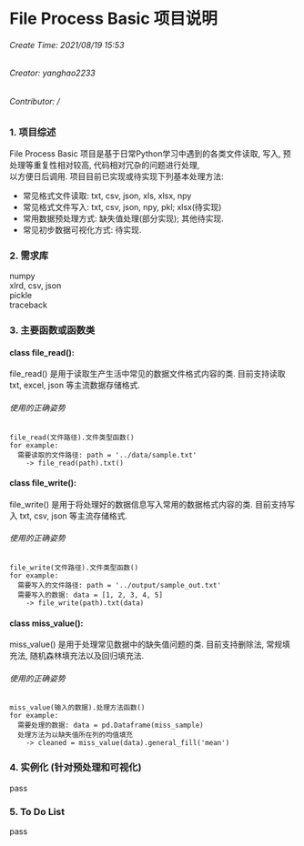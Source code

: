 # File Process Basic 项目说明  

###### Create Time: 2021/08/19 15:53
###### Creator: yanghao2233 
###### Contributor: /


### 1. 项目综述  
  File Process Basic 项目是基于日常Python学习中遇到的各类文件读取, 写入, 预处理等重复性相对较高, 代码相对冗杂的问题进行处理,   
  以方便日后调用. 项目目前已实现或待实现下列基本处理方法:  
* 常见格式文件读取: txt, csv, json, xls, xlsx, npy
* 常见格式文件写入: txt, csv, json, npy, pkl; xlsx(待实现)
* 常用数据预处理方式: 缺失值处理(部分实现); 其他待实现.
* 常见初步数据可视化方式: 待实现.

### 2. 需求库
  numpy  
  xlrd, csv, json  
  pickle  
  traceback  
  
### 3. 主要函数或函数类
#### class file_read():
  file_read() 是用于读取生产生活中常见的数据文件格式内容的类. 目前支持读取 txt, excel, json 等主流数据存储格式.  
###### 使用的正确姿势  
    file_read(文件路径).文件类型函数()  
    for example:  
      需要读取的文件路径: path = '../data/sample.txt'  
        -> file_read(path).txt()  
    
#### class file_write():
  file_write() 是用于将处理好的数据信息写入常用的数据格式内容的类. 目前支持写入 txt, csv, json 等主流存储格式.
###### 使用的正确姿势
    file_write(文件路径).文件类型函数()  
    for example:  
      需要写入的文件路径: path = '../output/sample_out.txt'  
      需要写入的数据: data = [1, 2, 3, 4, 5]  
        -> file_write(path).txt(data)    

#### class miss_value():  
   miss_value() 是用于处理常见数据中的缺失值问题的类. 目前支持删除法, 常规填充法, 随机森林填充法以及回归填充法.  
###### 使用的正确姿势  
    miss_value(输入的数据).处理方法函数()
    for example:
      需要处理的数据: data = pd.Dataframe(miss_sample)  
      处理方法为以缺失值所在列的均值填充  
        -> cleaned = miss_value(data).general_fill('mean')  
        
### 4. 实例化 (针对预处理和可视化)
  pass
### 5. To Do List
  pass
